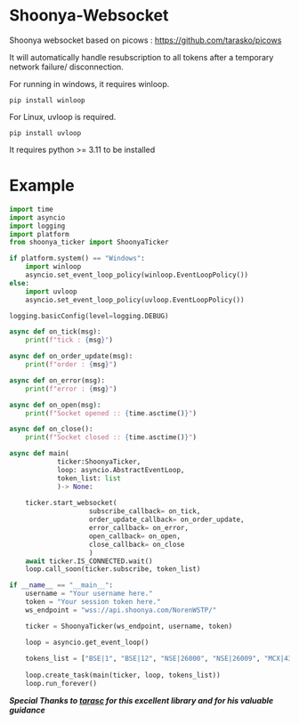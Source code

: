 # Shoonya-Websocket
Shoonya websocket based on picows : https://github.com/tarasko/picows

It will automatically handle resubscription to all tokens after a temporary network failure/ disconnection.

For running in windows, it requires winloop.

```
pip install winloop
```

For Linux, uvloop is required.

```
pip install uvloop
```

It requires python >= 3.11 to be installed

# Example 
```python
import time
import asyncio
import logging
import platform
from shoonya_ticker import ShoonyaTicker

if platform.system() == "Windows":
    import winloop
    asyncio.set_event_loop_policy(winloop.EventLoopPolicy())
else:
    import uvloop
    asyncio.set_event_loop_policy(uvloop.EventLoopPolicy())

logging.basicConfig(level=logging.DEBUG)

async def on_tick(msg):
    print(f"tick : {msg}")

async def on_order_update(msg):
    print(f"order : {msg}")

async def on_error(msg):
    print(f"error : {msg}")

async def on_open(msg):
    print(f"Socket opened :: {time.asctime()}")

async def on_close():
    print(f"Socket closed :: {time.asctime()}")

async def main(
            ticker:ShoonyaTicker,
            loop: asyncio.AbstractEventLoop,
            token_list: list
            )-> None:
    
    ticker.start_websocket(
                    subscribe_callback= on_tick,
                    order_update_callback= on_order_update,
                    error_callback= on_error,
                    open_callback= on_open,
                    close_callback= on_close
                    )
    await ticker.IS_CONNECTED.wait()
    loop.call_soon(ticker.subscribe, token_list)

if __name__ == "__main__":
    username = "Your username here."
    token = "Your session token here."
    ws_endpoint = "wss://api.shoonya.com/NorenWSTP/"

    ticker = ShoonyaTicker(ws_endpoint, username, token)

    loop = asyncio.get_event_loop()
    
    tokens_list = ["BSE|1", "BSE|12", "NSE|26000", "NSE|26009", "MCX|430106", "MCX|430107"]
    
    loop.create_task(main(ticker, loop, tokens_list))
    loop.run_forever()

```

**_Special Thanks to [tarasc](https://github.com/tarasko) for this excellent library and for his valuable guidance_** 
